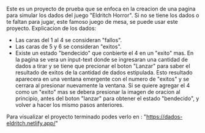 Este es un proyecto de prueba que se enfoca en la creacion de una pagina para simular los dados del juego "Eldritch Horror". Si no se tiene los dados o te faltan para jugar, este famoso juego de mesa, se puede usar este proyecto.
Explicacion de los dados:

- Las caras del 1 al 4 se consideran "fallos".
- Las caras de 5 y 6 se consideran "exitos".
- Existe un estado "bendecido" que conbierte el 4 en un "exito" mas.
  En la pagina se vera un input-text donde se ingresaran una cantidad de dados a tirar y se tiene que precionar el boton "Lanzar" para saber el resultado de exitos de la cantidad de dados estipulada. Esto resultado aparecera en una ventana emergente con el numero de "exitos" y se cerrara al presionar nuevamente la ventana.
  Si se quiere agregar el 4 como un "exito" mas se debera presionar la imagen de oracion al principio, antes del boton "lanzar" para obtener el estado "bendecido", y volver a hacer los mismo pasos anteriores.

Para visualizar el proyecto terminado podes verlo en : "https://dados-eldritch.netlify.app/"
